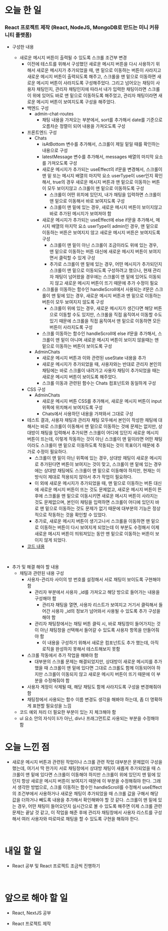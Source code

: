 # 오늘 한 일

### React 프로젝트 제작 (React, NodeJS, MongoDB로 만드는 미니 커뮤니티 플랫폼)

- 구성한 내용

  - 새로운 메시지 버튼이 출력될 수 있도록 스크롤 조건부 변경
    - 이전에 테스트를 위해서 구성했던 새로운 메시지 버튼을 다시 사용하기 위해서 새로운 메시지가 추가되었을 때, 맨 밑으로 이동하는 버튼이 사라지고 새로운 메시지 버튼이 출력되도록 해주고, 스크롤을 맨 밑으로 이동하면 새로운 메시지 버튼이 사라지도록 구성해주었다. 그리고 넘어오는 채팅이 사용자 채팅인지, 관리자 채팅인지에 따라서 내가 입력한 채팅이라면 스크롤이 위에 있어도 바로 맨 밑으로 이동하도록 해주었고, 관리자 채팅이라면 새로운 메시지 버튼이 보여지도록 구성을 해주었다.
    - 백엔드 구성
      - admin-chat-routes
        - 채팅 내용을 가져오는 부분에서, sort를 추가해서 date를 기준으로 오름차순 정렬이 되어 내용을 가져오도록 구성
    - 프론트엔드 구성
      - Chats
        - isAtBottom 변수를 추가해서, 스크롤이 제일 밑일 때를 확인하는 내용으로 구성
        - latestMessage 변수를 추가해서, messages 배열의 마지막 요소를 가져오도록 구성
        - 새로운 메시지가 추가되는 useEffect의 if문을 변경해서, 스크롤이 맨 밑 또는 메시지 배열의 마지막 요소 userType이 user인지 확인해서, true의 경우 새로운 메시지 버튼과 맨 밑으로 이동하는 버튼이 모두 보이지않고 스크롤이 맨 밑으로 이동하도록 구성
          - 스크롤이 어떤 위치에 있던지, 내가 채팅을 입력하면 스크롤이 맨 밑으로 이동해서 바로 보여지도록 구성
          - 스크롤이 맨 밑에 있는 경우, 새로운 메시지 버튼이 보이지않고 바로 추가된 메시지가 보여져야 함
        - 새로운 메시지가 추가되는 useEffect에 else if문을 추가해서, 메시지 배열의 마지막 요소 userType이 admin인 경우, 맨 밑으로 이동하는 버튼은 보여지지 않고 새로운 메시지 버튼은 보여지도록 구성
          - 스크롤이 맨 밑이 아닌 스크롤이 조금이라도 위에 있는 경우, 맨 밑으로 이동하는 버튼 대신에 새로운 메시지 버튼이 보여지면서 클릭할 수 있게 구성
          - 추가로 스크롤이 맨 밑에 있는 경우, 어떤 메시지가 추가되던지 스크롤이 맨 밑으로 이동되도록 구성하려고 했으나, 현재 관리자 채팅이 넘어왔을 경우에는 스크롤이 맨 밑에 있어도 이동되지 않고 새로운 메시지 버튼이 뜨기 때문에 추가 수정이 필요
        - 스크롤을 이동하는 함수인 handleScroll에서 사용되는 if문은 스크롤이 맨 밑에 있는 경우, 새로운 메시지 버튼과 맨 밑으로 이동하는 버튼이 모두 보여지지 않도록 구성
          - 스크롤이 위에 있는 경우, 새로운 메시지가 생긴다면 해당 버튼으로 이동할 수도 있지만, 스크롤을 직접 움직여서 이동할 수도 있기 때문에 스크롤을 직접 움직여서 맨 밑으로 이동하면 모든 버튼이 사라지도록 구성
        - 스크롤 이동하는 함수인 handleScroll에 else if문을 추가해서, 스크롤이 맨 밑이 아니며 새로운 메시지 버튼이 보이지 않을때는 맨 밑으로 이동하는 버튼이 보이도록 구성
      - AdminChats
        - 새로운 메시지 버튼과 이와 관련된 useState 내용을 추가
        - 새로운 메시지가 추가되었을 때, 사용자와는 반대로 관리자 본인의 채팅에는 바로 스크롤이 내려가고 사용자 채팅이 추가되었을 때는 새로운 메시지 버튼이 보이도록 해주었다.
        - 스크롤 이동과 관련된 함수는 Chats 컴포넌트와 동일하게 구성
    - CSS 구성
      - AdminChats
        - 새로운 메시지 버튼 CSS를 추가해서, 새로운 메시지 버튼이 input 위쪽에 위치해서 보여지도록 구성
        - Chats에서 사용하던 내용을 가져와서 그대로 구성
    - 테스트 결과, 사용자 채팅과 관리자 채팅 모두에서 본인이 작성한 채팅에 대해서는 바로 스크롤이 이동해서 맨 밑으로 이동하는 것에 문제는 없지만, 상대방이 채팅을 입력해서 추가되면 스크롤이 어디에 있던지 새로운 메시지 버튼이 뜨는데, 이렇게 작동하는 것이 아닌 스크롤이 맨 밑이라면 어떤 채팅이라도 스크롤이 맨 밑으로 이동하도록 작동되는 것이 목표이기 때문에 추가로 수정이 필요하다.
      - 스크롤이 맨 밑이 아닌 위쪽에 있는 경우, 상대방 채팅이 새로운 메시지로 추가된다면 버튼이 보여지는 것이 맞고, 스크롤이 맨 밑에 있는 경우에는 상대방 채팅에도 스크롤이 맨 밑으로 이동해야 하지만, 현재는 이 방식이 제대로 적용되지 않아서 추가 작업이 필요하다.
      - 이 외에 새로운 메시지가 추가되었을 때, 맨 밑으로 이동하는 버튼 대신에 새로운 메시지 버튼이 뜨는 것도 문제없고, 새로운 메시지 버튼이 뜬 후에 스크롤을 맨 밑으로 이동시키면 새로운 메시지 버튼이 사라지는 것도 문제없으며, 본인이 채팅을 입력하면 스크롤이 어디에 있던지 바로 맨 밑으로 이동하는 것도 문제가 없기 때문에 대부분의 기능은 정상적으로 작동하는 것을 확인할 수 있었다.
      - 추가로, 새로운 메시지 버튼이 생기고나서 스크롤을 이동하면 맨 밑으로 이동하는 버튼이 다시 보여지게 되었는데 이 부분도 수정해서 이제 새로운 메시지 버튼이 띄워져있는 동안 맨 밑으로 이동하는 버튼이 보이지 않게 되었다.
    - [코드 내용](https://github.com/jeongsangtae/mini-community-platform/commit/b622ffbbd9ceb0a1fc534588b9cd94379d71979f)

<br />

- 추가 및 해결 해야 할 내용
  - 채팅과 관련된 내용 구성
    - 사용자-관리자 사이의 방 번호를 설정해서 서로 채팅이 보이도록 구현해야 함
      - 관리자 부분에서 사용자 \_id를 가져오고 해당 방으로 들어가는 내용을 구성해야 함
        - 관리자 채팅을 열면, 사용자 리스트가 보여지고 거기서 클릭해서 들어간 사용자 \_id의 정보가 넘어와서 사용될 수 있도록 추가 구성을 해야 함
      - 관리자 채팅창에서는 채팅 버튼 클릭 시, 바로 채팅창이 들어가지는 것이 아닌 채팅창을 선택해서 들어갈 수 있도록 사용자 항목을 만들어줘야 함
        - 이 내용을 구성하기 위해서 새로운 컴포넌트도 추가 했는데, 아직 로직을 완성하지 못해서 테스트해보지 못함
    - 스크롤 작동에서 추가 작업을 해봐야 함
      - 대부분의 스크롤 문제는 해결되었지만, 상대방이 새로운 메시지를 추가했을 때 스크롤이 맨 밑에 있다면 그대로 스크롤도 함께 이동되어야 하지만 스크롤이 이동되지 않고 새로운 메시지 버튼이 뜨기 때문에 이 부분을 수정해줘야 함
    - 사용자 계정이 삭제될 때, 해당 채팅도 함께 사라지도록 구성을 변경해줘야 함
    - 채팅창에서 사용되는 함수 이름 변경도 생각을 해봐야 하는데, 좀 더 명확하게 표현할 필요성을 느낌
  - 코드 예외 처리 더 필요한 부분이 있는 지 체크해야 함
  - ul 요소 안의 자식이 li가 아닌, div나 프래그먼트로 사용되는 부분을 수정해야 함

# 오늘 느낀 점

- 새로운 메시지 버튼과 관련된 작업이나 스크롤 관련 작업 대부분은 문제없이 구성을 했는데, 여기서 딱 한가지 서로 채팅창에서 상대방 채팅이 새롭게 추가되었을 때 스크롤이 맨 밑에 있다면 스크롤이 이동해야 하지만 스크롤이 위에 있던지 맨 밑에 있던지 항상 새로운 메시지 버튼이 보여지기 때문에 이 부분을 수정해줘야 한다. 그래서 생각한 방법으로, 스크롤 이동하는 함수인 handleScroll를 수정해서 useEffect의 조건부에서 사용하거나 새로운 채팅이 추가되었을 때 스크롤 값을 구해서 해당 값을 더하거나 빼도록 내용을 추가해서 확인해봐야 할 것 같다. 스크롤이 맨 밑에 있는 경우, 어떤 채팅이 들어오던지 실시간으로 볼 수 있도록 해주면 이제 스크롤 관련 문제는 끝날 것 같고, 이 작업을 해준 후에 관리자 채팅창에서 사용자 리스트를 구성해서 여러 사용자와 따로따로 채팅을 할 수 있도록 구현을 해줘야 한다.

<br />

# 내일 할 일

- React 공부 및 React 프로젝트 조금씩 진행하기

<br />

# 앞으로 해야 할 일

- React, NextJS 공부

- React 프로젝트 제작
